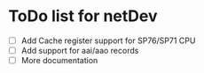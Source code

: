 ToDo list for netDev
====

- [ ] Add Cache register support for SP76/SP71 CPU
- [ ] Add support for aai/aao records
- [ ] More documentation
